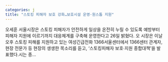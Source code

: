 ```yaml
---
categories: j
title: "스토킹 피해자 보호 강화…보호시설 운영·원스톱 지원"
---
```

 오세훈 서울시장은 스토킹 피해자가 안전하게 일상을 온전히 누릴 수 있도록 예방부터 피해자 지원에 이르기까지 대응체계를 구축해 운영한다고 26일 밝혔다. 오 시장은 이날 오후 스토킹 피해를 지원하고 있는 여성긴급전화 1366서울센터에서 1366센터 관계자, 현장 전문가 등 현장의 생생한 목소리를 듣고, ‘스토킹피해자 보호·지원 종합대책’을 발표했다.시는 종...